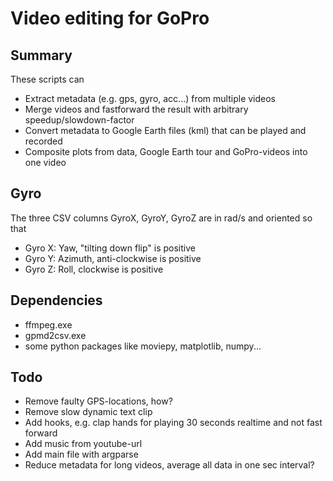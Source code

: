 # Video editing for GoPro

## Summary
These scripts can 
- Extract metadata (e.g. gps, gyro, acc...) from multiple videos
- Merge videos and fastforward the result with arbitrary speedup/slowdown-factor
- Convert metadata to Google Earth files (kml) that can be played and recorded
- Composite plots from data, Google Earth tour and GoPro-videos into one video

## Gyro
The three CSV columns GyroX, GyroY, GyroZ are in rad/s and oriented so that
- Gyro X: Yaw, "tilting down flip" is positive
- Gyro Y: Azimuth, anti-clockwise is positive
- Gyro Z: Roll, clockwise is positive

## Dependencies
- ffmpeg.exe
- gpmd2csv.exe
- some python packages like moviepy, matplotlib, numpy...

## Todo
- Remove faulty GPS-locations, how?
- Remove slow dynamic text clip
- Add hooks, e.g. clap hands for playing 30 seconds realtime and not fast forward
- Add music from youtube-url
- Add main file with argparse
- Reduce metadata for long videos, average all data in one sec interval? 